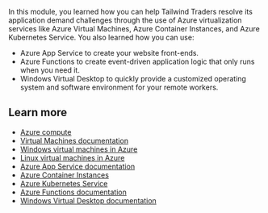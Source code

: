 In this module, you learned how you can help Tailwind Traders resolve its application demand challenges through the use of Azure virtualization services like Azure Virtual Machines, Azure Container Instances, and Azure Kubernetes Service. You also learned how you can use:

 -  Azure App Service to create your website front-ends.
 -  Azure Functions to create event-driven application logic that only runs when you need it.
 -  Windows Virtual Desktop to quickly provide a customized operating system and software environment for your remote workers.

## Learn more

 -  [Azure compute](https://azure.microsoft.com/product-categories/compute?azure-portal=true)
 -  [Virtual Machines documentation](https://docs.microsoft.com/azure/virtual-machines/?azure-portal=true)
 -  [Windows virtual machines in Azure](https://docs.microsoft.com/azure/virtual-machines/windows/?azure-portal=true)
 -  [Linux virtual machines in Azure](https://docs.microsoft.com/azure/virtual-machines/linux/?azure-portal=true)
 -  [Azure App Service documentation](https://docs.microsoft.com/azure/app-service/?azure-portal=true)
 -  [Azure Container Instances](https://azure.microsoft.com/services/container-instances?azure-portal=true)
 -  [Azure Kubernetes Service](https://azure.microsoft.com/services/kubernetes-service?azure-portal=true)
 -  [Azure Functions documentation](https://docs.microsoft.com/azure/azure-functions/?azure-portal=true)
 -  [Windows Virtual Desktop documentation](https://docs.microsoft.com/azure/virtual-desktop/?azure-portal=true)
